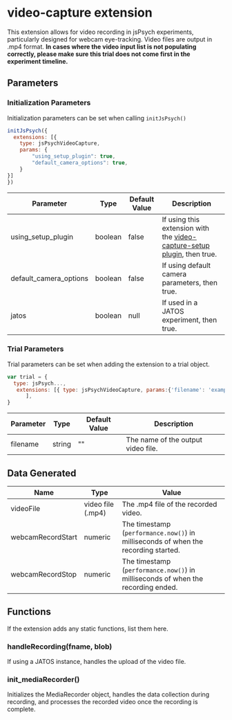 # video-capture extension

This extension allows for video recording in jsPsych experiments, particularly designed for webcam eye-tracking. Video files are output in .mp4 format. **In cases where the video input list is not populating correctly, please make sure this trial does not come first in the experiment timeline.** 

## Parameters

### Initialization Parameters

Initialization parameters can be set when calling `initJsPsych()`

```js
initJsPsych({
  extensions: [{
    type: jsPsychVideoCapture,
    params: {
        "using_setup_plugin": true,
        "default_camera_options": true,
    }
}]
})
```

Parameter | Type | Default Value | Description
----------|------|---------------|------------
using_setup_plugin|boolean|false|If using this extension with the [video-capture-setup plugin](https://github.com/jspsych/jspsych-contrib/blob/main/packages/plugin-video-capture-setup/docs/jspsych-video-capture-setup.md), then true.
default_camera_options|boolean|false|If using default camera parameters, then true.
jatos|boolean|null|If used in a JATOS experiment, then true. 

### Trial Parameters

Trial parameters can be set when adding the extension to a trial object.

```js
var trial = {
  type: jsPsych...,
   extensions: [{ type: jsPsychVideoCapture, params:{'filename': 'example'} }, // extension with the filename parameter
      ],
}
```

Parameter | Type | Default Value | Description
----------|------|---------------|------------
filename|string|""|The name of the output video file.

## Data Generated

Name | Type | Value
-----|------|------
videoFile|video file (.mp4)|The .mp4 file of the recorded video.
webcamRecordStart|numeric|The timestamp (`performance.now()`) in milliseconds of when the recording started.
webcamRecordStop|numeric|The timestamp (`performance.now()`) in milliseconds of when the recording ended.

## Functions

If the extension adds any static functions, list them here.

### handleRecording(fname, blob)
If using a JATOS instance, handles the upload of the video file.

### init_mediaRecorder()
Initializes the MediaRecorder object, handles the data collection during recording, and processes the recorded video once the recording is complete.

